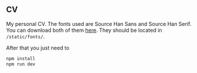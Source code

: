 ## CV

My personal CV. The fonts used are Source Han Sans and Source Han Serif. You can download both of them [here](https://fonts.adobe.com/fonts/source-han-sans-simplified-chinese). They should be located in `/static/fonts/`.

After that you just need to

```bash
npm install
npm run dev
```
